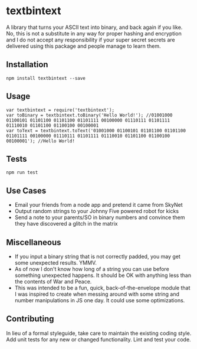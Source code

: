 textbintext
===========

A library that turns your ASCII text into binary, and back again if you like. No, this is not a substitute in any way for proper hashing and encryption and I do not accept any responsibility if your super secret secrets are delivered using this package and people manage to learn them.

## Installation

```
npm install textbintext --save
```

## Usage

```
var textbintext = require('textbintext');
var toBinary = textbintext.toBinary('Hello World!'); //01001000 01100101 01101100 01101100 01101111 00100000 01110111 01101111 01110010 01101100 01100100 00100001
var toText = textbintext.toText('01001000 01100101 01101100 01101100 01101111 00100000 01110111 01101111 01110010 01101100 01100100 00100001'); //Hello World!
```

## Tests

```
npm run test
```

## Use Cases

- Email your friends from a node app and pretend it came from SkyNet
- Output random strings to your Johnny Five powered robot for kicks
- Send a note to your parents/SO in binary numbers and convince them they have discovered a glitch in the matrix

## Miscellaneous

- If you input a binary string that is not correctly padded, you may get some unexpected results. YMMV.
- As of now I don't know how long of a string you can use before something unexpected happens. It should be OK with anything less than the contents of War and Peace.
- This was intended to be a fun, quick, back-of-the-envelope module that I was inspired to create when messing around with some string and number manipulations in JS one day. It could use some optimizations. 

## Contributing

In lieu of a formal styleguide, take care to maintain the existing coding style.
Add unit tests for any new or changed functionality. Lint and test your code.
